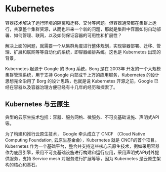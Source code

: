 # Kubernetes

容器技术解决了运行环境的隔离和迁移、交付等问题。但容器通常都在集群上运行，共享整个集群资源，从而也带来一个新的问题，那就是集群中容器如何自动部署、如何管理、联网，以及如何保证容器的可用性和扩展性？

解决上面的问题，就需要一个从集群角度进行整体规划，实现容器部署、迁移、管理、扩展和联网等等自动化的系统，即容器编排系统。这也是 Kubernetes 出现的背景。

Kubernetes 起源于 Google 的 Borg 系统，Borg 是在 2003年 开发的一个大规模集群管理系统，用于支持 Google 内部成千上万的应用服务，Kubernetes 的设计思想完全沿用了 Borg 的设计思路，也就是说 Kubernetes 开源之前，Google 已经在容器以及容器治理方便已经有十几年的经历和探索了。


## Kubernetes 与云原生

典型的云原生技术包括：容器、服务网格、微服务、不可变基础设施、声明式API 等。

为了构建和推行云原生技术， Google 牵头成立了 CNCF （Cloud Native Computing Foundation, 云原生基金会），Kubernetes 就是 CNCF的首个项目。Kubernetes 作为一个基础平台，整合并支持这些核心云原生技术，例如采用容器作为底层引擎，采用不可变基础设施进行构建和运行应用，采用声明式API对外提供服务，支持 Service mesh 对服务进行扩展等等，因为 Kubernetes 是云原生架构的核心和基石。

